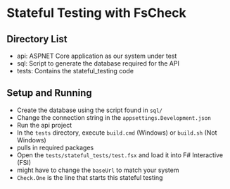 # Stateful Testing with FsCheck

## Directory List

- api: ASPNET Core application as our system under test
- sql: Script to generate the database required for the API
- tests: Contains the stateful_testing code

## Setup and Running

- Create the database using the script found in `sql/`
- Change the connection string in the `appsettings.Development.json`
- Run the api project
- In the `tests` directory, execute `build.cmd` (Windows) or `build.sh` (Not Windows) 
 - pulls in required packages
- Open the `tests/stateful_tests/test.fsx` and load it into F# Interactive (FSI)
 - might have to change the `baseUrl` to match your system
 - `Check.One` is the line that starts this stateful testing
